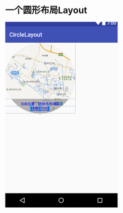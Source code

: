 一个圆形布局Layout
======================
![](https://github.com/fan764093434/CircleLayout/blob/master/screenshot/example.png)


